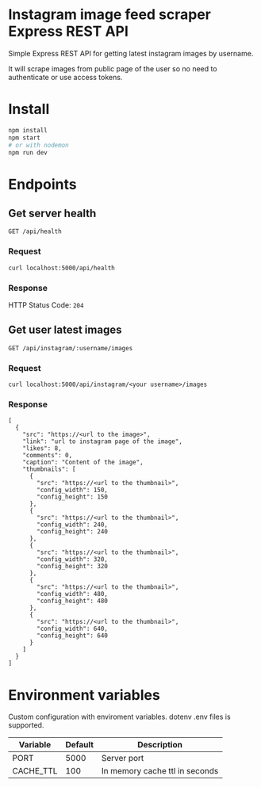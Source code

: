 # Instagram image feed scraper Express REST API

Simple Express REST API for getting latest instagram images by username.

It will scrape images from public page of the user so no need to authenticate or use access tokens.

# Install

```sh
npm install
npm start
# or with nodemon
npm run dev
```

# Endpoints

## Get server health

`GET /api/health`

### Request

`curl localhost:5000/api/health`

### Response

HTTP Status Code: `204`

## Get user latest images

`GET /api/instagram/:username/images`

### Request

`curl localhost:5000/api/instagram/<your username>/images`

### Response

```
[
  {
    "src": "https://<url to the image>",
    "link": "url to instagram page of the image",
    "likes": 8,
    "comments": 0,
    "caption": "Content of the image",
    "thumbnails": [
      {
        "src": "https://<url to the thumbnail>",
        "config_width": 150,
        "config_height": 150
      },
      {
        "src": "https://<url to the thumbnail>",
        "config_width": 240,
        "config_height": 240
      },
      {
        "src": "https://<url to the thumbnail>",
        "config_width": 320,
        "config_height": 320
      },
      {
        "src": "https://<url to the thumbnail>",
        "config_width": 480,
        "config_height": 480
      },
      {
        "src": "https://<url to the thumbnail>",
        "config_width": 640,
        "config_height": 640
      }
    ]
  }
]
```

# Environment variables

Custom configuration with enviroment variables. dotenv .env files is supported.

| Variable  | Default | Description                    |
| --------- | ------- | ------------------------------ |
| PORT      | 5000    | Server port                    |
| CACHE_TTL | 100     | In memory cache ttl in seconds |
